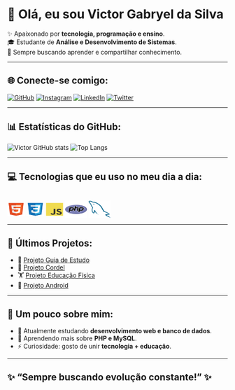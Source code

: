 # 👋 Olá, eu sou Victor Gabryel da Silva  

✨ Apaixonado por **tecnologia, programação e ensino**.  
🎓 Estudante de **Análise e Desenvolvimento de Sistemas**.  
🚀 Sempre buscando aprender e compartilhar conhecimento.  

---

## 🌐 Conecte-se comigo:
[![GitHub](https://img.shields.io/badge/GitHub-100000?style=for-the-badge&logo=github&logoColor=white)](https://github.com/victor-gabryel)
[![Instagram](https://img.shields.io/badge/Instagram-E4405F?style=for-the-badge&logo=instagram&logoColor=white)](https://www.instagram.com/_vit3n_?igsh=MWI2dXJ6em50MzRjMQ==)
[![LinkedIn](https://img.shields.io/badge/LinkedIn-0A66C2?style=for-the-badge&logo=linkedin&logoColor=white)](https://www.linkedin.com/feed/)
[![Twitter](https://img.shields.io/badge/Twitter-1DA1F2?style=for-the-badge&logo=x&logoColor=white)](https://x.com/_VictorGabryel)

---

## 📊 Estatísticas do GitHub:
![Victor GitHub stats](https://github-readme-stats.vercel.app/api?username=victor-gabryel&show_icons=true&theme=radical&count_private=true)
![Top Langs](https://github-readme-stats.vercel.app/api/top-langs/?username=victor-gabryel&layout=compact&theme=radical)

---

## 💻 Tecnologias que eu uso no meu dia a dia:

<div style="display: inline_block"><br>
  <img align="center" alt="html5" height="30" width="40" src="https://raw.githubusercontent.com/devicons/devicon/master/icons/html5/html5-original.svg">
  <img align="center" alt="css3" height="30" width="40" src="https://raw.githubusercontent.com/devicons/devicon/master/icons/css3/css3-original.svg">
  <img align="center" alt="javascript" height="30" width="40" src="https://raw.githubusercontent.com/devicons/devicon/master/icons/javascript/javascript-original.svg">
  <img align="center" alt="php" height="40" width="50" src="https://raw.githubusercontent.com/devicons/devicon/master/icons/php/php-original.svg">
  <img align="center" alt="mysql" height="40" width="50" src="https://raw.githubusercontent.com/devicons/devicon/master/icons/mysql/mysql-original.svg">
</div>

---

## 📂 Últimos Projetos:

- 🎯 [Projeto Guia de Estudo](https://victor-gabryel.github.io/projeto-guiaestudo/)  
- 📜 [Projeto Cordel](https://victor-gabryel.github.io/projeto-cordel/)  
- 🏋️ [Projeto Educação Física](https://victor-gabryel.github.io/projeto-educacaofisica/)  
- 🤖 [Projeto Android](https://victor-gabryel.github.io/projeto-android/)  

---

## 🚀 Um pouco sobre mim:
- 🔭 Atualmente estudando **desenvolvimento web e banco de dados**.  
- 🌱 Aprendendo mais sobre **PHP e MySQL**.  
- ⚡ Curiosidade: gosto de unir **tecnologia + educação**.  

---

## ✨ “Sempre buscando evolução constante!” ✨
